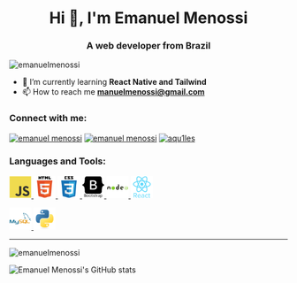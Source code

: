 <h1 align="center">Hi 👋, I'm Emanuel Menossi</h1>
<h3 align="center">A web developer from Brazil</h3>

<p align="left"> <img src="https://komarev.com/ghpvc/?username=emanuelmenossi&label=Profile%20views&color=0e75b6&style=flat" alt="emanuelmenossi" /> </p>

- 🌱 I’m currently learning **React Native and Tailwind**
- 📫 How to reach me **manuelmenossi@gmail.com**
<h3 align="left">Connect with me:</h3>
<p align="left">
<a href="https://linkedin.com/in/emanuel menossi" target="blank"><img align="center" src="https://raw.githubusercontent.com/rahuldkjain/github-profile-readme-generator/master/src/images/icons/Social/linked-in-alt.svg" alt="emanuel menossi" height="30" width="40" /></a>
<a href="https://instagram.com/emanuel menossi" target="blank"><img align="center" src="https://raw.githubusercontent.com/rahuldkjain/github-profile-readme-generator/master/src/images/icons/Social/instagram.svg" alt="emanuel menossi" height="30" width="40" /></a>
<a href="https://discord.gg/aqu1les" target="blank"><img align="center" src="https://raw.githubusercontent.com/rahuldkjain/github-profile-readme-generator/master/src/images/icons/Social/discord.svg" alt="aqu1les" height="30" width="40" /></a>
</p>
<h3 align="left">Languages and Tools:</h3>
<p align="left">
<a href="https://developer.mozilla.org/en-US/docs/Web/JavaScript" target="_blank" rel="noreferrer"> <img src="https://raw.githubusercontent.com/devicons/devicon/master/icons/javascript/javascript-original.svg" alt="javascript" width="40" height="40"/> </a> 
<a href="https://www.w3.org/html/" target="_blank" rel="noreferrer"> <img src="https://raw.githubusercontent.com/devicons/devicon/master/icons/html5/html5-original-wordmark.svg" alt="html5" width="40" height="40"/> </a> 
<a href="https://www.w3schools.com/css/" target="_blank" rel="noreferrer"> <img src="https://raw.githubusercontent.com/devicons/devicon/master/icons/css3/css3-original-wordmark.svg" alt="css3" width="40" height="40"/> </a> 
<a href="https://getbootstrap.com" target="_blank" rel="noreferrer"> <img src="https://raw.githubusercontent.com/devicons/devicon/master/icons/bootstrap/bootstrap-plain-wordmark.svg" alt="bootstrap" width="40" height="40"/> </a> 
<a href="https://nodejs.org" target="_blank" rel="noreferrer"> <img src="https://raw.githubusercontent.com/devicons/devicon/master/icons/nodejs/nodejs-original-wordmark.svg" alt="nodejs" width="40" height="40"/> </a> 
<a href="https://reactjs.org/" target="_blank" rel="noreferrer"> <img src="https://raw.githubusercontent.com/devicons/devicon/master/icons/react/react-original-wordmark.svg" alt="react" width="40" height="40"/> </a> </p>
<a href="https://www.mysql.com/" target="_blank" rel="noreferrer"> <img src="https://raw.githubusercontent.com/devicons/devicon/master/icons/mysql/mysql-original-wordmark.svg" alt="mysql" width="40" height="40"/> </a> 
<a href="https://www.python.org" target="_blank" rel="noreferrer"> <img src="https://raw.githubusercontent.com/devicons/devicon/master/icons/python/python-original.svg" alt="python" width="40" height="40"/> </a> 
<hr>
<p><img align="center" src="https://github-readme-stats.vercel.app/api/top-langs?username=emanuelmenossi&show_icons=true&locale=en&layout=compact&theme=radical" alt="emanuelmenossi" /></p>



![Emanuel Menossi's GitHub stats](https://github-readme-stats.vercel.app/api?username=emanuelmenossi&show_icons=true&theme=radical)
